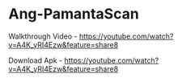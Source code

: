 # Ang-PamantaScan

Walkthrough Video - https://youtube.com/watch?v=A4K_yRI4Ezw&feature=share8

Download Apk - https://youtube.com/watch?v=A4K_yRI4Ezw&feature=share8
